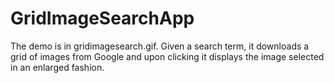 GridImageSearchApp
==================
The demo is in gridimagesearch.gif. Given a search term, it downloads a grid of images from Google and upon clicking it displays the image selected in an enlarged fashion.